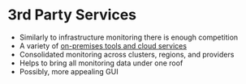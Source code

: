 # 3rd Party Services

* Similarly to infrastructure monitoring there is enough competition
* A variety of [on-premises tools and cloud services](https://rancher.com/learning-paths/best-practices-for-monitoring-and-alerting-on-kubernetes/)
* Consolidated monitoring across clusters, regions, and providers
* Helps to bring all monitoring data under one roof
* Possibly, more appealing GUI



